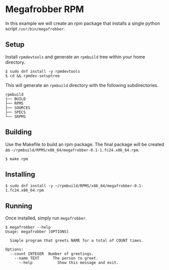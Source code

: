 # Megafrobber RPM

In this example we will create an rpm package that installs a single python script `/usr/bin/megafrobber`.

## Setup

Install `rpmdevtools` and generate an `rpmbuild` tree within your home directory.

```
$ sudo dnf install -y rpmdevtools
$ cd && rpmdev-setuptree
```

This will generate an `rpmbuild` directory with the following subdirectories.

```
rpmbuild
├── BUILD
├── RPMS
├── SOURCES
├── SPECS
└── SRPMS
```

## Building

Use the Makefile to build an rpm package. The final package will be created as `~/rpmbuild/RPMS/x86_64/megafrobber-0.1-1.fc24.x86_64.rpm`.

```
$ make rpm
```

## Installing

```
$ sudo dnf install -y ~/rpmbuild/RPMS/x86_64/megafrobber-0.1-1.fc24.x86_64.rpm
```

## Running

Once installed, simply run `megafrobber`.

```
$ megafrobber --help
Usage: megafrobber [OPTIONS]

  Simple program that greets NAME for a total of COUNT times.

Options:
  --count INTEGER  Number of greetings.
    --name TEXT      The person to greet.
      --help           Show this message and exit.
```
